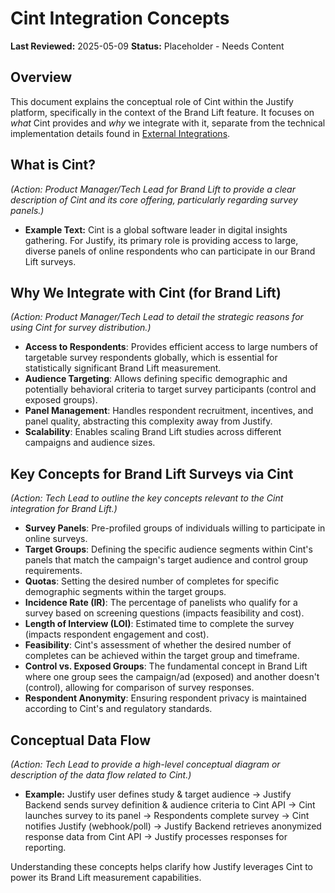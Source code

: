 # Cint Integration Concepts

**Last Reviewed:** 2025-05-09
**Status:** Placeholder - Needs Content

## Overview

This document explains the conceptual role of Cint within the Justify platform, specifically in the context of the Brand Lift feature. It focuses on _what_ Cint provides and _why_ we integrate with it, separate from the technical implementation details found in [External Integrations](../architecture/external-integrations.md).

## What is Cint?

_(Action: Product Manager/Tech Lead for Brand Lift to provide a clear description of Cint and its core offering, particularly regarding survey panels.)_

- **Example Text:** Cint is a global software leader in digital insights gathering. For Justify, its primary role is providing access to large, diverse panels of online respondents who can participate in our Brand Lift surveys.

## Why We Integrate with Cint (for Brand Lift)

_(Action: Product Manager/Tech Lead to detail the strategic reasons for using Cint for survey distribution.)_

- **Access to Respondents**: Provides efficient access to large numbers of targetable survey respondents globally, which is essential for statistically significant Brand Lift measurement.
- **Audience Targeting**: Allows defining specific demographic and potentially behavioral criteria to target survey participants (control and exposed groups).
- **Panel Management**: Handles respondent recruitment, incentives, and panel quality, abstracting this complexity away from Justify.
- **Scalability**: Enables scaling Brand Lift studies across different campaigns and audience sizes.

## Key Concepts for Brand Lift Surveys via Cint

_(Action: Tech Lead to outline the key concepts relevant to the Cint integration for Brand Lift.)_

- **Survey Panels**: Pre-profiled groups of individuals willing to participate in online surveys.
- **Target Groups**: Defining the specific audience segments within Cint's panels that match the campaign's target audience and control group requirements.
- **Quotas**: Setting the desired number of completes for specific demographic segments within the target groups.
- **Incidence Rate (IR)**: The percentage of panelists who qualify for a survey based on screening questions (impacts feasibility and cost).
- **Length of Interview (LOI)**: Estimated time to complete the survey (impacts respondent engagement and cost).
- **Feasibility**: Cint's assessment of whether the desired number of completes can be achieved within the target group and timeframe.
- **Control vs. Exposed Groups**: The fundamental concept in Brand Lift where one group sees the campaign/ad (exposed) and another doesn't (control), allowing for comparison of survey responses.
- **Respondent Anonymity**: Ensuring respondent privacy is maintained according to Cint's and regulatory standards.

## Conceptual Data Flow

_(Action: Tech Lead to provide a high-level conceptual diagram or description of the data flow related to Cint.)_

- **Example:** Justify user defines study & target audience -> Justify Backend sends survey definition & audience criteria to Cint API -> Cint launches survey to its panel -> Respondents complete survey -> Cint notifies Justify (webhook/poll) -> Justify Backend retrieves anonymized response data from Cint API -> Justify processes responses for reporting.

Understanding these concepts helps clarify how Justify leverages Cint to power its Brand Lift measurement capabilities.
